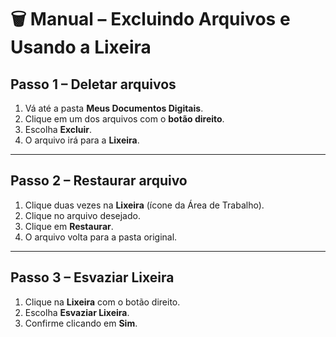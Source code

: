 # 🗑️ Manual – Excluindo Arquivos e Usando a Lixeira

## Passo 1 – Deletar arquivos

1. Vá até a pasta **Meus Documentos Digitais**.
2. Clique em um dos arquivos com o **botão direito**.
3. Escolha **Excluir**.
4. O arquivo irá para a **Lixeira**.

---

## Passo 2 – Restaurar arquivo

1. Clique duas vezes na **Lixeira** (ícone da Área de Trabalho).
2. Clique no arquivo desejado.
3. Clique em **Restaurar**.
4. O arquivo volta para a pasta original.

---

## Passo 3 – Esvaziar Lixeira

1. Clique na **Lixeira** com o botão direito.
2. Escolha **Esvaziar Lixeira**.
3. Confirme clicando em **Sim**.
